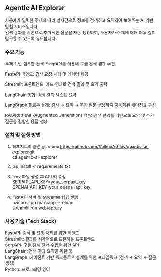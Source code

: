 ## Agentic AI Explorer
사용자가 입력한 주제에 따라 실시간으로 정보를 검색하고 요약하여 보여주는 AI 기반 탐험 서비스입니다.  
검색 결과를 기반으로 추가적인 질문을 자동 생성하여, 사용자가 주제에 대해 더욱 깊이 탐구할 수 있도록 유도합니다.  


### 주요 기능
주제 기반 실시간 검색: SerpAPI를 이용해 구글 검색 결과 수집

FastAPI 백엔드: 검색 요청 처리 및 데이터 제공

Streamlit 프론트엔드: 카드 형태로 검색 결과 및 요약 출력

LangChain 통합: 검색 결과 텍스트 요약

LangGraph 플로우 설계: 검색 → 요약 → 추가 질문 생성까지 자동화된 에이전트 구성

RAG(Retrieval-Augmented Generation) 적용: 검색 결과를 기반으로 요약 및 추가 질문을 결합한 응답 생성

### 설치 및 실행 방법
1. 레포지토리 클론
git clone https://github.com/CallmeAshley/agentic-ai-explorer.git  
cd agentic-ai-explorer

2. pip install -r requirements.txt

3. .env 파일 생성 후 API 키 설정  
   SERPAPI_API_KEY=your_serpapi_key  
   OPENAI_API_KEY=your_openai_api_key

4. FastAPI 서버 및 Streamlit 웹앱 실행  
uvicorn app.main:app --reload  
streamlit run web/app.py  

### 사용 기술 (Tech Stack)
FastAPI: 검색 및 요청 처리를 위한 백엔드  
Streamlit: 결과를 시각적으로 표현하는 프론트엔드  
SerpAPI: 구글 검색 결과 수집을 위한 API  
LangChain: 검색 결과 요약을 위한 툴  
LangGraph: 에이전트 기반 워크플로우 설계를 위한 프레임워크 (검색 → 요약 → 질문 생성)  
Python: 프로그래밍 언어  
